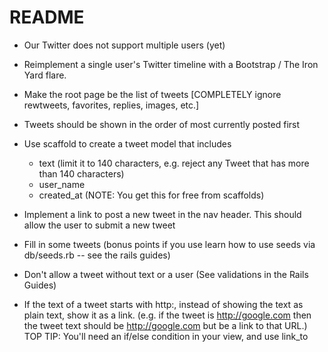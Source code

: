 # README

- Our Twitter does not support multiple users (yet)
- Reimplement a single user's Twitter timeline with a Bootstrap / The Iron Yard flare.
- Make the root page be the list of tweets
    [COMPLETELY ignore rewtweets, favorites, replies, images, etc.]
- Tweets should be shown in the order of most currently posted first
- Use scaffold to create a tweet model that includes
    - text (limit it to 140 characters, e.g. reject any Tweet that has more than 140 characters)
    - user_name
    - created_at (NOTE: You get this for free from scaffolds)
- Implement a link to post a new tweet in the nav header. This should allow the user to submit a new tweet

- Fill in some tweets (bonus points if you use learn how to use seeds via db/seeds.rb -- see the rails guides)
- Don't allow a tweet without text or a user (See validations in the Rails Guides)

- If the text of a tweet starts with http:, instead of showing the text as plain text, show it as a link.
(e.g. if the tweet is http://google.com then the tweet text should be http://google.com but be a link to that URL.)
TOP TIP: You'll need an if/else condition in your view, and use link_to
